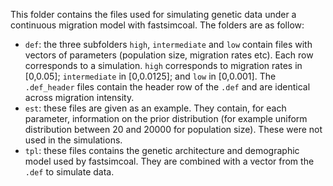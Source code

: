 This folder contains the files used for simulating genetic data under a continuous migration model with fastsimcoal. The folders are as follow:

- `def`: the three subfolders `high`, `intermediate` and `low` contain files with vectors of parameters (population size, migration rates etc). Each row corresponds to a simulation. `high` corresponds to migration rates in [0,0.05]; `intermediate` in [0,0.0125]; and `low` in [0,0.001]. The `.def_header` files contain the header row of the `.def` and are identical across migration intensity.
- `est`: these files are given as an example. They contain, for each parameter, information on the prior distribution (for example uniform distribution between 20 and 20000 for population size). These were not used in the simulations.
- `tpl`: these files contains the genetic architecture and demographic model used by fastsimcoal. They are combined with a vector from the `.def` to simulate data.
